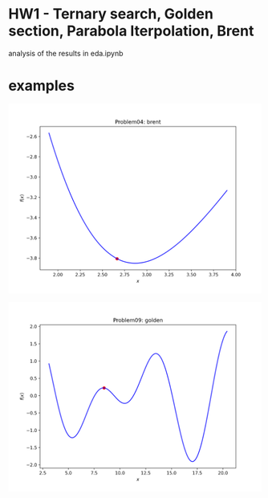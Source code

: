 # HW1 - Ternary search, Golden section, Parabola Iterpolation, Brent

analysis of the results in eda.ipynb

# examples

!["gif"](gifs/problemf04brent.gif)

!["gif"](gifs/problemf09golden.gif)